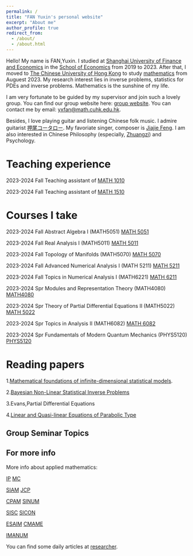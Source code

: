 ```yaml
---
permalink: /
title: "FAN Yuxin's personal website"
excerpt: "About me"
author_profile: true
redirect_from: 
  - /about/
  - /about.html
---
```


Hello! My name is FAN,Yuxin. I studied at [Shanghai University of Finance and Economics](https://www.sufe.edu.cn/) in the [School of Economics](https://econ.sufe.edu.cn/) from 2019 to 2023. After that, I moved to [The Chinese University of Hong Kong](https://www.cuhk.edu.hk/english/index.html) to study [mathematics](https://www.math.cuhk.edu.hk/) from Auguest 2023. My research interest lies in inverse problems, statistics for PDEs and inverse problems. Mathematics is the sunshine of my life. 

I am very fortunate to be guided by my supervisor and join such a lovely group. You can find our group website here: [group website](https://www.math.cuhk.edu.hk/~btjin/). You can contact me by email: yxfan@math.cuhk.edu.hk.

Besides, I love playing guitar and listening Chinese folk music. I admire guitarist [押尾コータロー](https://www.kotaro-oshio.com/). My favoriate singer, composer is [Jiajie Feng](http://xuetangban.life.tsinghua.edu.cn/content.php?classid=26&listid=38&contentid=126). I am also interested in Chinese Philosophy (especially, [Zhuangzi](https://plato.stanford.edu/entries/zhuangzi/)) and Psychology.



Teaching experience
======
2023-2024 Fall  Teaching assistant of [MATH 1010](https://www.math.cuhk.edu.hk/~math1010/)

2023-2024 Fall  Teaching assistant of [MATH 1510](https://www.math.cuhk.edu.hk/~math1510/)

Courses I take
======
2023-2024 Fall  Abstract Algebra I (MATH5051) [MATH 5051](https://www.math.cuhk.edu.hk/course/math5051)

2023-2024 Fall  Real Analysis I (MATH5011) [MATH 5011](https://www.math.cuhk.edu.hk/course/math5011)

2023-2024 Fall  Topology of Manifolds (MATH5070) [MATH 5070](https://www.math.cuhk.edu.hk/course/2324/math5070)

2023-2024 Fall  Advanced Numerical Analysis I (MATH 5211) [MATH 5211](https://www.math.cuhk.edu.hk/course/math5211)

2023-2024 Fall  Topics in Numerical Analysis I (MATH6221) [MATH 6211](https://www.math.cuhk.edu.hk/~btjin/teaching.htm)

2023-2024 Spr   Modules and Representation Theory (MATH4080) [MATH4080](https://www.math.cuhk.edu.hk/course/2324/math4080)

2023-2024 Spr   Theory of Partial Differential Equations II (MATH5022) [MATH 5022](https://www.math.cuhk.edu.hk/course/2324/math5022)

2023-2024 Spr   Topics in Analysis II (MATH6082) [MATH 6082](https://www.math.cuhk.edu.hk/course/math6082)

2023-2024 Spr   Fundamentals of Modern Quantum Mechanics (PHYS5120) [PHYS5120](https://www.phy.cuhk.edu.hk/course/2023-2024/2/phys5120/index.html)



Reading papers
======
1.[Mathematical foundations of infinite-dimensional statistical models](http://www.statslab.cam.ac.uk/~nickl/Site/book.html).

2.[Bayesian Non-Linear Statistical Inverse Problems](https://ems.press/books/zlam/260) 

3.Evans,Partial Differential Equations

4.[Linear and Quasi-linear Equations of Parabolic Type](https://www.semanticscholar.org/paper/Linear-and-Quasi-linear-Equations-of-Parabolic-Type-Ladyzhenskai%EF%B8%A0a%EF%B8%A1-Solonnikov/b33e2317dcaac7ff8dceb95781ed5bd96e512c93)

Group Seminar Topics 
------
 

For more info
------
More info about applied mathematics:

[IP](https://iopscience.iop.org/journal/0266-5611)  [MC](https://www.ams.org/publications/journals/journalsframework/mcom)

[SIAM](https://www.siam.org/)    [JCP](https://www.sciencedirect.com/journal/journal-of-computational-physics)

[CPAM](https://onlinelibrary.wiley.com/journal/10970312?journalRedirectCheck=true) [SINUM](https://epubs.siam.org/journal/sjnaam)

[SISC](https://epubs.siam.org/journal/sjoce3)    [SICON](https://epubs.siam.org/journal/sjcodc)

[ESAIM](https://www.esaim-m2an.org/)   [CMAME](https://www.sciencedirect.com/journal/computer-methods-in-applied-mechanics-and-engineering)

[IMANUM](https://academic.oup.com/imajna?login=true)  

You can find some  daily articles at [researcher](https://www.researcher-app.com/).
